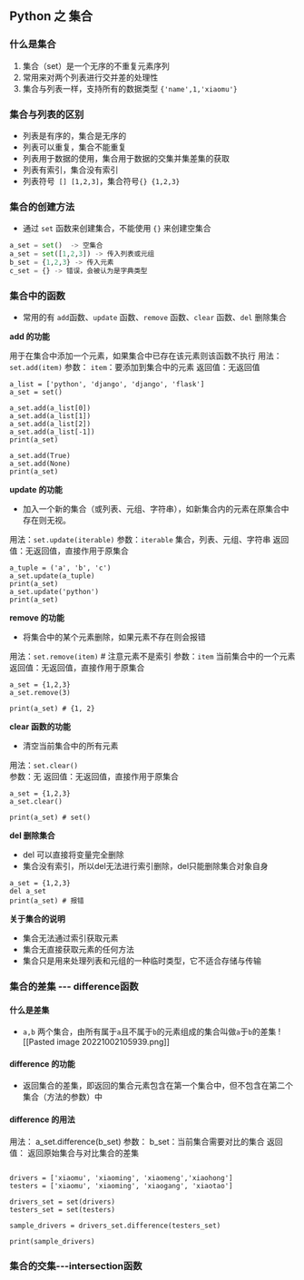## Python 之 集合

### 什么是集合

1. 集合（set）是一个无序的不重复元素序列
2. 常用来对两个列表进行交并差的处理性
3. 集合与列表一样，支持所有的数据类型   `{'name',1,'xiaomu'}`


### 集合与列表的区别

 - 列表是有序的，集合是无序的
 - 列表可以重复，集合不能重复
 - 列表用于数据的使用，集合用于数据的交集并集差集的获取
 - 列表有索引，集合没有索引
 - 列表符号` [] [1,2,3]`，集合符号`{} {1,2,3}`


### 集合的创建方法

- 通过 `set` 函数来创建集合，不能使用 `{}` 来创建空集合
```python
a_set = set()  -> 空集合
a_set = set([1,2,3]) -> 传入列表或元组
b_set = {1,2,3} -> 传入元素
c_set = {} -> 错误，会被认为是字典类型
```

### 集合中的函数

- 常用的有 `add`函数、`update` 函数、`remove` 函数、`clear` 函数、`del` 删除集合

**add 的功能**

用于在集合中添加一个元素，如果集合中已存在该元素则该函数不执行
用法：
			`set.add(item)`
参数：
			`item`：要添加到集合中的元素
返回值：无返回值

```
a_list = ['python', 'django', 'django', 'flask']  
a_set = set()  

a_set.add(a_list[0])  
a_set.add(a_list[1])  
a_set.add(a_list[2])  
a_set.add(a_list[-1])  
print(a_set)  
  
a_set.add(True)  
a_set.add(None)  
print(a_set)
```

**update 的功能**

- 加入一个新的集合（或列表、元组、字符串），如新集合内的元素在原集合中存在则无视。

用法：`set.update(iterable)`
参数：`iterable` 集合，列表、元组、字符串
返回值：无返回值，直接作用于原集合

```
a_tuple = ('a', 'b', 'c')  
a_set.update(a_tuple)  
print(a_set)  
a_set.update('python')  
print(a_set)
```


**remove 的功能**

- 将集合中的某个元素删除，如果元素不存在则会报错

用法：`set.remove(item)`  # 注意元素不是索引
参数：`item` 当前集合中的一个元素
返回值：无返回值，直接作用于原集合

```
a_set = {1,2,3}
a_set.remove(3)

print(a_set) # {1, 2}
```

**clear 函数的功能**

- 清空当前集合中的所有元素

用法：`set.clear()`  
参数：无
返回值：无返回值，直接作用于原集合

```
a_set = {1,2,3}
a_set.clear()

print(a_set) # set()
```

**del 删除集合**

- del 可以直接将变量完全删除
- 集合没有索引，所以del无法进行索引删除，del只能删除集合对象自身

```
a_set = {1,2,3}
del a_set
print(a_set) # 报错
```

**关于集合的说明**

- 集合无法通过索引获取元素
- 集合无直接获取元素的任何方法
- 集合只是用来处理列表和元组的一种临时类型，它不适合存储与传输


### 集合的差集 --- difference函数

#### 什么是差集
- `a,b` 两个集合，由所有属于`a`且不属于`b`的元素组成的集合叫做`a`于`b`的差集
![[Pasted image 20221002105939.png]]

#### difference 的功能

- 返回集合的差集，即返回的集合元素包含在第一个集合中，但不包含在第二个集合（方法的参数）中

#### difference 的用法

用法：
			a_set.difference(b_set)
参数：
			b_set：当前集合需要对比的集合
返回值：
			返回原始集合与对比集合的差集

```
  
drivers = ['xiaomu', 'xiaoming', 'xiaomeng','xiaohong']  
testers = ['xiaomu', 'xiaoming', 'xiaogang', 'xiaotao']  
  
drivers_set = set(drivers)  
testers_set = set(testers)  
  
sample_drivers = drivers_set.difference(testers_set)  
  
print(sample_drivers)
```

### 集合的交集---intersection函数

